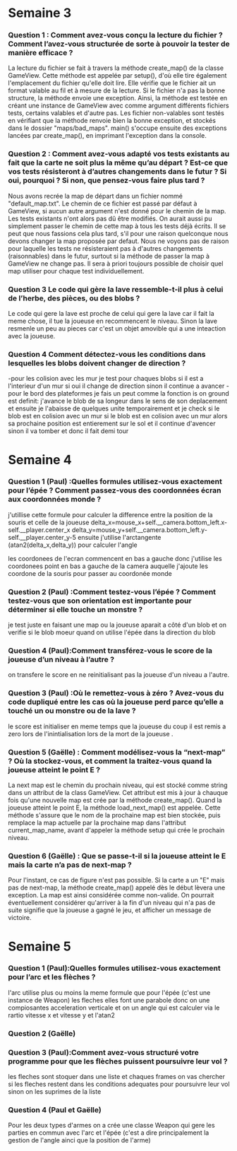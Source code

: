 # Semaine 3

### Question 1 : Comment avez-vous conçu la lecture du fichier ? Comment l’avez-vous structurée de sorte à pouvoir la tester de manière efficace ?

La lecture du fichier se fait à travers la méthode create_map() de la classe GameView. Cette méthode est appelée par setup(), d'où elle tire également l'emplacement du fichier qu'elle doit lire. 
Elle vérifie que le fichier ait un format valable au fil et à mesure de la lecture. Si le fichier n'a pas la bonne structure, la méthode envoie une exception. 
Ainsi, la méthode est testée en créant une instance de GameView avec comme argument différents fichiers tests, certains valables et d'autre pas. Les fichier non-valables sont testés en vérifiant que la méthode renvoie bien la bonne exception, et stockés dans le dossier "maps/bad_maps".
main() s'occupe ensuite des exceptions lancées par create_map(), en imprimant l'exception dans la console.


### Question 2 : Comment avez-vous adapté vos tests existants au fait que la carte ne soit plus la même qu’au départ ? Est-ce que vos tests résisteront à d’autres changements dans le futur ? Si oui, pourquoi ? Si non, que pensez-vous faire plus tard ?

Nous avons recrée la map de départ dans un fichier nommé "default_map.txt". Le chemin de ce fichier est passé par défaut à GameView, si aucun autre argument n'est donné pour le chemin de la map. Les tests existants n'ont alors pas dû être modifiés. On aurait aussi pu simplement passer le chemin de cette map à tous les tests déjà écrits. Il se peut que nous fassions cela plus tard, s'il pour une raison quelconque nous devons changer la map proposée par defaut. Nous ne voyons pas de raison pour laquelle les tests ne résisteraient pas à d'autres changements (raisonnables) dans le futur, surtout si la méthode de passer la map à GameView ne change pas. Il sera à priori toujours possible de choisir quel map utiliser pour chaque test individuellement.

### Question 3 Le code qui gère la lave ressemble-t-il plus à celui de l’herbe, des pièces, ou des blobs ? 
Le code qui gere la lave est proche de celui qui gere la lave car il fait la meme chose, il tue la joueuse en recommencent le niveau.
Sinon la  lave resmenle un peu au pieces car c'est un objet amovible qui a une inteaction avec la joueuse.

### Question 4 Comment détectez-vous les conditions dans lesquelles les blobs doivent changer de direction ?
-pour les colision avec les mur je test pour chaques blobs si il est a l'interieur d'un mur si oui il change de direction sinon il continue a avancer
-pour le bord des plateformes je fais un peut comme la fonction is on ground est definit: j'avance le blob de sa longeur dans le sens de son deplacement et ensuite je l'abaisse de quelques unite temporairement et je check si le blob est en colision avec un mur si le blob est en colision avec un mur alors sa prochaine position est entierement sur le sol et il continue d'avencer  sinon il va tomber et donc il fait demi tour

# Semaine 4

### Question 1 (Paul) :Quelles formules utilisez-vous exactement pour l’épée ? Comment passez-vous des coordonnées écran aux coordonnées monde ?
j'utillise cette formule pour calculer la difference entre la position de la souris et celle de la joueuse
    delta_x=mouse_x+self.__camera.bottom_left.x-self.__player.center_x
    delta_y=mouse_y+self.__camera.bottom_left.y-self.__player.center_y-5
ensuite j'utilise l'arctangente (atan2(delta_x,delta_y)) pour calculer l'angle

les coordonees de l'ecran commencent en bas a gauche donc j'utilise les coordonees point en bas a gauche de la camera auquelle j'ajoute les coordone de la souris pour passer au coordonée monde


### Question 2 (Paul) :Comment testez-vous l’épée ? Comment testez-vous que son orientation est importante pour déterminer si elle touche un monstre ?

je test juste en faisant une map ou la joueuse aparait a côté d'un blob et on verifie si le blob moeur quand on utilise l'épée 
dans la direction du blob


### Question 4 (Paul):Comment transférez-vous le score de la joueuse d’un niveau à l’autre ?

on transfere le score en ne reinitialisant pas la joueuse d'un niveau a l'autre. 


### Question 3 (Paul) :Où le remettez-vous à zéro ? Avez-vous du code dupliqué entre les cas où la joueuse perd parce qu’elle a touché un ou monstre ou de la lave ?
le score est initialiser en meme temps que la joueuse du coup il est remis a zero lors de l'inintialisation lors de la mort de la joueuse .



### Question 5 (Gaëlle) : Comment modélisez-vous la “next-map” ? Où la stockez-vous, et comment la traitez-vous quand la joueuse atteint le point E ?

La next map est le chemin du prochain niveau, qui est stocké comme string dans un attribut de la class GameView. Cet attribut est mis à jour à chauque fois qu'une nouvelle map est crée par la méthode create_map(). Quand la joueuse atteint le point E, la méthode load_next_map() est appelée. Cette méthode s'assure que le nom de la prochaine map est bien stockée, puis remplace la map actuelle par la prochaine map dans l'attribut current_map_name, avant d'appeler la méthode setup qui crée le prochain niveau. 

### Question 6 (Gaëlle) : Que se passe-t-il si la joueuse atteint le E mais la carte n’a pas de next-map ?

Pour l'instant, ce cas de figure n'est pas possible. Si la carte a un "E" mais pas de next-map, la méthode create_map() appelé dès le début lèvera une exception. La map est ainsi considérée comme non-valide. On pourrait éventuellement considérer qu'arriver à la fin d'un niveau qui n'a pas de suite signifie que la joueuse a gagné le jeu, et afficher un message de victoire.

# Semaine 5

### Question 1 (Paul):Quelles formules utilisez-vous exactement pour l’arc et les flèches ?

l'arc utilise plus ou moins la meme formule que pour l'épée (c'est une instance de Weapon)
les fleches elles font une parabole donc on une compiosantes acceleration verticale et on un angle qui est calculer via 
le rartio vitesse x et vitesse y et l'atan2

### Question 2 (Gaëlle)

### Question 3 (Paul):Comment avez-vous structuré votre programme pour que les flèches puissent poursuivre leur vol ?
les fleches sont stoquer dans une liste et chaques frames on vas chercher si les fleches restent dans les conditions adequates pour poursuivre leur vol sinon on les suprimes de la liste

### Question 4 (Paul et Gaëlle)

Pour les deux types d'armes on a crée une classe Weapon qui gere les parties en commun avec l'arc et l'épée (c'est a dire principalement la gestion de l'angle ainci que la position de l'arme)